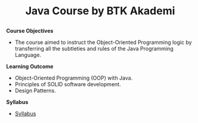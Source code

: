 # <p align="center">Java Course by BTK Akademi</p>

**Course Objectives**

- The course aimed to instruct the Object-Oriented Programming logic by transferring all the subtleties and rules of the Java Programming Language.

**Learning Outcome**

- Object-Oriented Programming (OOP) with Java.
- Principles of SOLID software development.
- Design Patterns.

**Syllabus**

- [Syllabus](Syllabus.pdf)